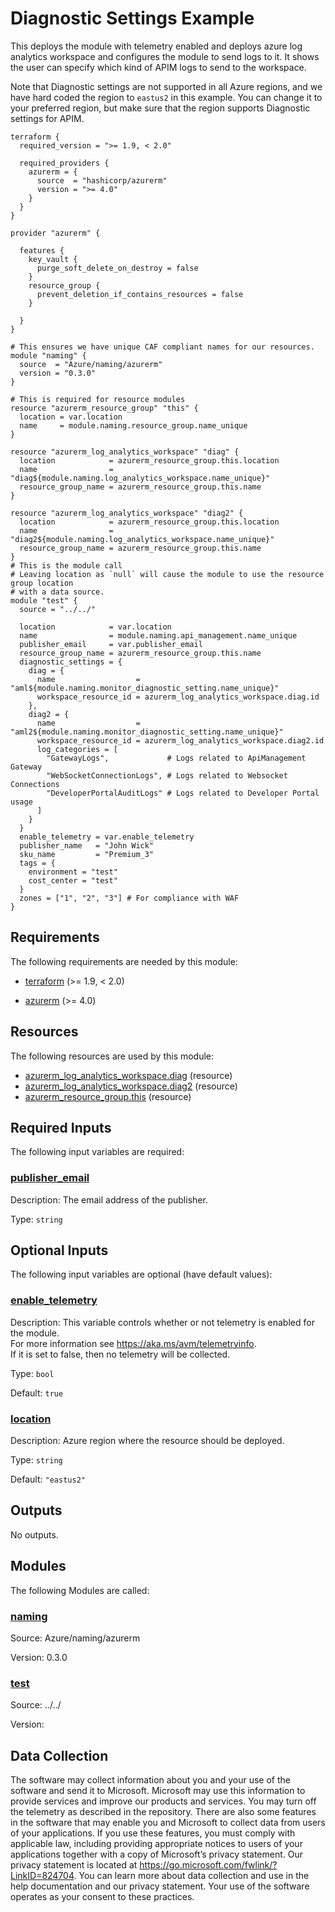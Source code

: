 <!-- BEGIN_TF_DOCS -->
# Diagnostic Settings Example

This deploys the module with telemetry enabled and deploys azure log analytics workspace and configures the module to send logs to it.
It shows the user can specify which kind of APIM logs to send to the workspace.

Note that Diagnostic settings are not supported in all Azure regions, and we have hard coded the region to `eastus2` in this example. You can change it to your preferred region, but make sure that the region supports Diagnostic settings for APIM.

```hcl
terraform {
  required_version = ">= 1.9, < 2.0"

  required_providers {
    azurerm = {
      source  = "hashicorp/azurerm"
      version = ">= 4.0"
    }
  }
}

provider "azurerm" {

  features {
    key_vault {
      purge_soft_delete_on_destroy = false
    }
    resource_group {
      prevent_deletion_if_contains_resources = false
    }

  }
}

# This ensures we have unique CAF compliant names for our resources.
module "naming" {
  source  = "Azure/naming/azurerm"
  version = "0.3.0"
}

# This is required for resource modules
resource "azurerm_resource_group" "this" {
  location = var.location
  name     = module.naming.resource_group.name_unique
}

resource "azurerm_log_analytics_workspace" "diag" {
  location            = azurerm_resource_group.this.location
  name                = "diag${module.naming.log_analytics_workspace.name_unique}"
  resource_group_name = azurerm_resource_group.this.name
}

resource "azurerm_log_analytics_workspace" "diag2" {
  location            = azurerm_resource_group.this.location
  name                = "diag2${module.naming.log_analytics_workspace.name_unique}"
  resource_group_name = azurerm_resource_group.this.name
}
# This is the module call
# Leaving location as `null` will cause the module to use the resource group location
# with a data source.
module "test" {
  source = "../../"

  location            = var.location
  name                = module.naming.api_management.name_unique
  publisher_email     = var.publisher_email
  resource_group_name = azurerm_resource_group.this.name
  diagnostic_settings = {
    diag = {
      name                  = "aml${module.naming.monitor_diagnostic_setting.name_unique}"
      workspace_resource_id = azurerm_log_analytics_workspace.diag.id
    },
    diag2 = {
      name                  = "aml2${module.naming.monitor_diagnostic_setting.name_unique}"
      workspace_resource_id = azurerm_log_analytics_workspace.diag2.id
      log_categories = [
        "GatewayLogs",             # Logs related to ApiManagement Gateway
        "WebSocketConnectionLogs", # Logs related to Websocket Connections
        "DeveloperPortalAuditLogs" # Logs related to Developer Portal usage
      ]
    }
  }
  enable_telemetry = var.enable_telemetry
  publisher_name   = "John Wick"
  sku_name         = "Premium_3"
  tags = {
    environment = "test"
    cost_center = "test"
  }
  zones = ["1", "2", "3"] # For compliance with WAF
}

```

<!-- markdownlint-disable MD033 -->
## Requirements

The following requirements are needed by this module:

- <a name="requirement_terraform"></a> [terraform](#requirement\_terraform) (>= 1.9, < 2.0)

- <a name="requirement_azurerm"></a> [azurerm](#requirement\_azurerm) (>= 4.0)

## Resources

The following resources are used by this module:

- [azurerm_log_analytics_workspace.diag](https://registry.terraform.io/providers/hashicorp/azurerm/latest/docs/resources/log_analytics_workspace) (resource)
- [azurerm_log_analytics_workspace.diag2](https://registry.terraform.io/providers/hashicorp/azurerm/latest/docs/resources/log_analytics_workspace) (resource)
- [azurerm_resource_group.this](https://registry.terraform.io/providers/hashicorp/azurerm/latest/docs/resources/resource_group) (resource)

<!-- markdownlint-disable MD013 -->
## Required Inputs

The following input variables are required:

### <a name="input_publisher_email"></a> [publisher\_email](#input\_publisher\_email)

Description: The email address of the publisher.

Type: `string`

## Optional Inputs

The following input variables are optional (have default values):

### <a name="input_enable_telemetry"></a> [enable\_telemetry](#input\_enable\_telemetry)

Description: This variable controls whether or not telemetry is enabled for the module.  
For more information see <https://aka.ms/avm/telemetryinfo>.  
If it is set to false, then no telemetry will be collected.

Type: `bool`

Default: `true`

### <a name="input_location"></a> [location](#input\_location)

Description: Azure region where the resource should be deployed.

Type: `string`

Default: `"eastus2"`

## Outputs

No outputs.

## Modules

The following Modules are called:

### <a name="module_naming"></a> [naming](#module\_naming)

Source: Azure/naming/azurerm

Version: 0.3.0

### <a name="module_test"></a> [test](#module\_test)

Source: ../../

Version:

<!-- markdownlint-disable-next-line MD041 -->
## Data Collection

The software may collect information about you and your use of the software and send it to Microsoft. Microsoft may use this information to provide services and improve our products and services. You may turn off the telemetry as described in the repository. There are also some features in the software that may enable you and Microsoft to collect data from users of your applications. If you use these features, you must comply with applicable law, including providing appropriate notices to users of your applications together with a copy of Microsoft’s privacy statement. Our privacy statement is located at <https://go.microsoft.com/fwlink/?LinkID=824704>. You can learn more about data collection and use in the help documentation and our privacy statement. Your use of the software operates as your consent to these practices.
<!-- END_TF_DOCS -->